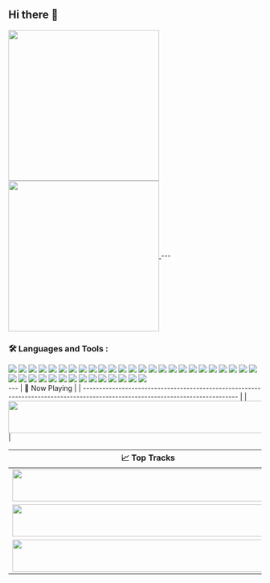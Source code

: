 ## Hi there 👋
<a href="https://github.com/anuraghazra/github-readme-stats">
  <img height=300 align="center" src="https://github-readme-stats-git-master-odanis-esqueas-projects.vercel.app/api?username=ReiseArnor&theme=radical&show=reviews,discussions_started,discussions_answered,prs_merged,prs_merged_percentage&show_icons=true" />
</a>
<a href="https://github.com/anuraghazra/github-readme-stats">
  <img height=300 align="center" src="https://github-readme-stats-git-master-odanis-esqueas-projects.vercel.app/api/top-langs/?username=ReiseArnor&theme=radical&langs_count=20&layout=compact&card_width=320" />
</a>
---

### :hammer_and_wrench: Languages and Tools :
<div>
  <img src="https://cdn.jsdelivr.net/gh/devicons/devicon@latest/icons/linux/linux-original.svg" />    
  <img src="https://cdn.jsdelivr.net/gh/devicons/devicon@latest/icons/cplusplus/cplusplus-original.svg" />
  <img src="https://cdn.jsdelivr.net/gh/devicons/devicon@latest/icons/javascript/javascript-original.svg" />
  <img src="https://cdn.jsdelivr.net/gh/devicons/devicon@latest/icons/typescript/typescript-original.svg" />
  <img src="https://cdn.jsdelivr.net/gh/devicons/devicon@latest/icons/python/python-original.svg" />
  <img src="https://cdn.jsdelivr.net/gh/devicons/devicon@latest/icons/lua/lua-original.svg" />
  <img src="https://cdn.jsdelivr.net/gh/devicons/devicon@latest/icons/html5/html5-original.svg" />
  <img src="https://cdn.jsdelivr.net/gh/devicons/devicon@latest/icons/css3/css3-original.svg" />
  <img src="https://cdn.jsdelivr.net/gh/devicons/devicon@latest/icons/bash/bash-original.svg" />
  <img src="https://cdn.jsdelivr.net/gh/devicons/devicon@latest/icons/nodejs/nodejs-original-wordmark.svg" />
  <img src="https://cdn.jsdelivr.net/gh/devicons/devicon@latest/icons/express/express-original-wordmark.svg" />
  <img src="https://cdn.jsdelivr.net/gh/devicons/devicon@latest/icons/nestjs/nestjs-original-wordmark.svg" />
  <img src="https://cdn.jsdelivr.net/gh/devicons/devicon@latest/icons/nginx/nginx-original.svg" />
  <img src="https://cdn.jsdelivr.net/gh/devicons/devicon@latest/icons/mongodb/mongodb-original-wordmark.svg" />
  <img src="https://cdn.jsdelivr.net/gh/devicons/devicon@latest/icons/mysql/mysql-original-wordmark.svg" />
  <img src="https://cdn.jsdelivr.net/gh/devicons/devicon@latest/icons/mariadb/mariadb-original-wordmark.svg" />
  <img src="https://cdn.jsdelivr.net/gh/devicons/devicon@latest/icons/postgresql/postgresql-original-wordmark.svg" />
  <img src="https://cdn.jsdelivr.net/gh/devicons/devicon@latest/icons/redis/redis-original-wordmark.svg" />
  <img src="https://cdn.jsdelivr.net/gh/devicons/devicon@latest/icons/git/git-original.svg" />

  <img src="https://cdn.jsdelivr.net/gh/devicons/devicon@latest/icons/amazonwebservices/amazonwebservices-original-wordmark.svg" />
  <img src="https://cdn.jsdelivr.net/gh/devicons/devicon@latest/icons/docker/docker-original-wordmark.svg" />
  <img src="https://cdn.jsdelivr.net/gh/devicons/devicon@latest/icons/githubactions/githubactions-original.svg" />     
  <img src="https://cdn.jsdelivr.net/gh/devicons/devicon@latest/icons/travis/travis-original-wordmark.svg" />
  <img src="https://cdn.jsdelivr.net/gh/devicons/devicon@latest/icons/heroku/heroku-plain-wordmark.svg" />
  <img src="https://cdn.jsdelivr.net/gh/devicons/devicon@latest/icons/firebase/firebase-original.svg" />
  <img src="https://cdn.jsdelivr.net/gh/devicons/devicon@latest/icons/django/django-plain-wordmark.svg" />
  <img src="https://cdn.jsdelivr.net/gh/devicons/devicon@latest/icons/selenium/selenium-original.svg" />
  <img src="https://cdn.jsdelivr.net/gh/devicons/devicon@latest/icons/jest/jest-plain.svg" />
  <img src="https://cdn.jsdelivr.net/gh/devicons/devicon@latest/icons/nextjs/nextjs-original-wordmark.svg" />
  <img src="https://cdn.jsdelivr.net/gh/devicons/devicon@latest/icons/graphql/graphql-plain.svg" />
  <img src="https://cdn.jsdelivr.net/gh/devicons/devicon@latest/icons/bulma/bulma-plain.svg" />
  <img src="https://cdn.jsdelivr.net/gh/devicons/devicon@latest/icons/react/react-original.svg" />
  <img src="https://cdn.jsdelivr.net/gh/devicons/devicon@latest/icons/angular/angular-original.svg" />
  <img src="https://cdn.jsdelivr.net/gh/devicons/devicon@latest/icons/qt/qt-original.svg" />
  <img src="https://cdn.jsdelivr.net/gh/devicons/devicon@latest/icons/postman/postman-original.svg" />
  <img src="https://cdn.jsdelivr.net/gh/devicons/devicon@latest/icons/csharp/csharp-original.svg" />
  <img src="https://cdn.jsdelivr.net/gh/devicons/devicon@latest/icons/php/php-original.svg" />
  <img src="https://cdn.jsdelivr.net/gh/devicons/devicon@latest/icons/jekyll/jekyll-original.svg" />
  <img src="https://cdn.jsdelivr.net/gh/devicons/devicon@latest/icons/unrealengine/unrealengine-original.svg" />
</div>
---
| 🎵 Now Playing                                                                                                                    |
| ------------------------------------------------------------------------------------------------------------------------------ |
| <a href="https://natemoo-re-git-master-odanis-esqueas-projects.vercel.app/now-playing?open"><img src="https://natemoo-re-git-master-odanis-esqueas-projects.vercel.app/now-playing" width="540" height="64"></a> |


<table>
  <thead>
    <tr>
      <th>📈 Top Tracks</th>
    </tr>
  </thead>
  <tbody>
    <tr>
      <td><a href="https://natemoo-re-git-master-odanis-esqueas-projects.vercel.app/top-tracks?i=1&open"><img src="https://natemoo-re-git-master-odanis-esqueas-projects.vercel.app/top-tracks?i=1" width="540" height="64"></a></td>
    </tr>
    <tr></tr> <!-- hide gray row -->
    <tr>
      <td><a href="https://natemoo-re-git-master-odanis-esqueas-projects.vercel.app/top-tracks?i=2&open"><img src="https://natemoo-re-git-master-odanis-esqueas-projects.vercel.app/top-tracks?i=2" width="540" height="64"></a></td>
    </tr>
    <tr></tr> <!-- hide gray row -->
    <tr>
      <td><a href="https://natemoo-re-git-master-odanis-esqueas-projects.vercel.app/top-tracks?i=3&open"><img src="https://natemoo-re-git-master-odanis-esqueas-projects.vercel.app/top-tracks?i=3" width="540" height="64"></a></td>
    </tr>
  </tbody>
</table>

<!--
**ReiseArnor/ReiseArnor** is a ✨ _special_ ✨ repository because its `README.md` (this file) appears on your GitHub profile.

Here are some ideas to get you started:

- 🔭 I’m currently working on ...
- 🌱 I’m currently learning ...
- 👯 I’m looking to collaborate on ...
- 🤔 I’m looking for help with ...
- 💬 Ask me about ...
- 📫 How to reach me: ...
- 😄 Pronouns: ...
- ⚡ Fun fact: ...
-->
